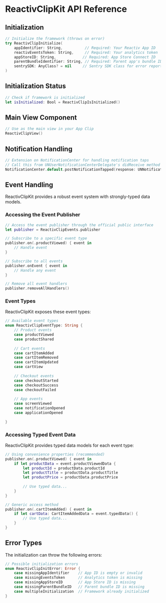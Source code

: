 # ReactivClipKit API Reference

## Initialization

```swift
// Initialize the framework (throws on error)
try ReactivClipInitialize(
    appIdentifier: String,          // Required: Your Reactiv App ID
    reactivEventsToken: String,     // Required: Your analytics token
    appStoreID: String,            // Required: App Store Connect ID
    parentBundleIdentifier: String, // Required: Parent app's bundle ID
    sentrySDK: AnyClass? = nil     // Sentry SDK class for error reporting
)
```

## Initialization Status

```swift
// Check if framework is initialized
let isInitialized: Bool = ReactivClipIsInitialized()
```

## Main View Component

```swift
// Use as the main view in your App Clip
ReactivClipView()
```

## Notification Handling

```swift
// Extension on NotificationCenter for handling notification taps
// Call this from UNUserNotificationCenterDelegate's didReceive method
NotificationCenter.default.postNotificationTapped(response: UNNotificationResponse)
```

## Event Handling

ReactivClipKit provides a robust event system with strongly-typed data models.

### Accessing the Event Publisher

```swift
// Access the event publisher through the official public interface
let publisher = ReactivClipEvents.publisher

// Subscribe to a specific event type
publisher.on(.productViewed) { event in
    // Handle event
}

// Subscribe to all events
publisher.onEvent { event in
    // Handle any event
}

// Remove all event handlers
publisher.removeAllHandlers()
```

### Event Types

ReactivClipKit exposes these event types:

```swift
// Available event types
enum ReactivClipEventType: String {
    // Product events
    case productViewed
    case productShared
    
    // Cart events
    case cartItemAdded
    case cartItemRemoved
    case cartItemUpdated
    case cartView
    
    // Checkout events
    case checkoutStarted
    case checkoutSuccess
    case checkoutFailed
    
    // App events
    case screenViewed
    case notificationOpened
    case applicationOpened
    
}

```

### Accessing Typed Event Data

ReactivClipKit provides typed data models for each event type:

```swift
// Using convenience properties (recommended)
publisher.on(.productViewed) { event in
    if let productData = event.productViewedData {
        let productId = productData.productId
        let productTitle = productData.productTitle
        let productPrice = productData.productPrice
        
        // Use typed data...
    }
}

// Generic access method
publisher.on(.cartItemAdded) { event in
    if let cartData: CartItemAddedData = event.typedData() {
        // Use typed data...
    }
}
```

## Error Types

The initialization can throw the following errors:

```swift
// Possible initialization errors
enum ReactivClipInitError: Error {
    case missingAppIdentifier    // App ID is empty or invalid
    case missingEventsToken      // Analytics token is missing
    case missingAppStoreID       // App Store ID is missing
    case missingParentBundleID   // Parent bundle ID is missing
    case multipleInitialization  // Framework already initialized
}
```

